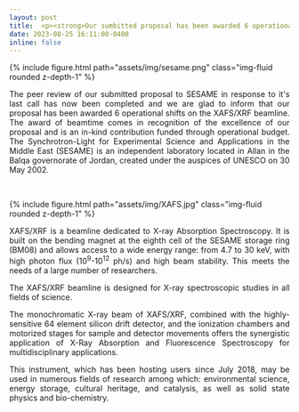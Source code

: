 ```yaml
---
layout: post
title:  <p><strong>Our sumbitted proposal has been awarded 6 operational shifts on the XAFS/XRF beamline at <a href="https://www.sesame.org.jo/">SESAME Synchrotron</a></strong></p>
date: 2023-08-25 16:11:00-0400
inline: false
---
```


{% include figure.html path="assets/img/sesame.png" class="img-fluid rounded z-depth-1" %}
<p style="text-align: justify;">The peer review of  our submitted proposal to SESAME in response to it's last call has now been completed and we are glad to inform that our proposal has been awarded 6 operational shifts on the XAFS/XRF beamline. The award of beamtime comes in recognition of the excellence of our proposal and is an in-kind contribution funded through operational budget. The Synchrotron-Light for Experimental Science and Applications in the Middle East (SESAME) is an independent laboratory located in Allan in the Balqa governorate of Jordan, created under the auspices of UNESCO on 30 May 2002.</p>
<p style="text-align: justify;">&nbsp;</p>
{% include figure.html path="assets/img/XAFS.jpg" class="img-fluid rounded z-depth-1" %}
<p style="text-align: justify;">XAFS/XRF is a beamline dedicated to X-ray Absorption Spectroscopy. It is built on the bending magnet at the eighth cell of the SESAME storage ring (BM08) and allows access to a wide energy range: from 4.7 to 30 keV, with high photon flux (10<sup>9</sup>-10<sup>12</sup>&nbsp;ph/s) and high beam stability. This meets the needs of a large number of researchers.</p>
<p style="text-align: justify;">The XAFS/XRF beamline is designed for X-ray spectroscopic studies in all fields of science.</p>
<p style="text-align: justify;">The monochromatic X-ray beam of XAFS/XRF, combined with the highly-sensitive 64 element silicon drift detector, and the ionization chambers and motorized stages for sample and detector movements offers the synergistic application of X-Ray Absorption and Fluorescence Spectroscopy for multidisciplinary applications.</p>
<p style="text-align: justify;">This instrument, which has been hosting users since July 2018, may be used in numerous fields of research among which: environmental science, energy storage, cultural heritage, and catalysis, as well as solid state physics and bio-chemistry.&nbsp;</p>

